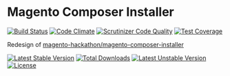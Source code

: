 # Magento Composer Installer

[![Build Status](https://travis-ci.org/bragento/bragento-composer-installer.svg?branch=develop)](https://travis-ci.org/bragento/bragento-composer-installer)
[![Code Climate](https://codeclimate.com/github/bragento/bragento-composer-installer.png)](https://codeclimate.com/github/bragento/bragento-composer-installer)
[![Scrutinizer Code Quality](https://scrutinizer-ci.com/g/bragento/bragento-composer-installer/badges/quality-score.png?b=develop)](https://scrutinizer-ci.com/g/bragento/bragento-composer-installer/?branch=develop)
[![Test Coverage](https://codeclimate.com/github/bragento/bragento-composer-installer/coverage.png)](https://codeclimate.com/github/bragento/bragento-composer-installer)

Redesign of [magento-hackathon/magento-composer-installer](https://github.com/magento-hackathon/magento-composer-installer)

[![Latest Stable Version](https://poser.pugx.org/bragento/magento-composer-installer/v/stable.svg)](https://packagist.org/packages/bragento/magento-composer-installer) [![Total Downloads](https://poser.pugx.org/bragento/magento-composer-installer/downloads.svg)](https://packagist.org/packages/bragento/magento-composer-installer) [![Latest Unstable Version](https://poser.pugx.org/bragento/magento-composer-installer/v/unstable.svg)](https://packagist.org/packages/bragento/magento-composer-installer) [![License](https://poser.pugx.org/bragento/magento-composer-installer/license.svg)](https://packagist.org/packages/bragento/magento-composer-installer)
